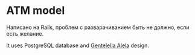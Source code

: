 # ATM model

Написано на Rails, проблем с разварачиванием быть не должно, если есть желание.

It uses PostgreSQL database and [Gentelella Alela](https://github.com/puikinsh/gentelella "Gentelella GitHub") design.
